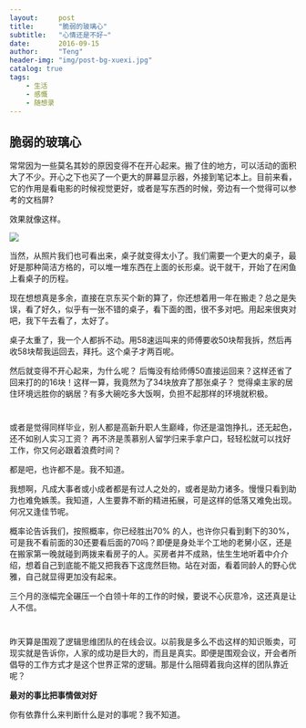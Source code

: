 ```yaml
---
layout:     post
title:      "脆弱的玻璃心"
subtitle:   "心情还是不好~"
date:       2016-09-15
author:     "Teng"
header-img: "img/post-bg-xuexi.jpg"
catalog: true
tags:
    - 生活
    - 感慨
    - 随想录
---
```


## 脆弱的玻璃心

常常因为一些莫名其妙的原因变得不在开心起来。搬了住的地方，可以活动的面积大了不少。开心之下也买了一个更大的屏幕显示器，外接到笔记本上。目前来看，它的作用是看电影的时候视觉更好，或者是写东西的时候，旁边有一个觉得可以参考的文档屏?

效果就像这样。

![](http://7xtgob.com2.z0.glb.clouddn.com/16-9-14/16076365.jpg)

当然，从照片我们也可看出来，桌子就变得太小了。我们需要一个更大的桌子，最好是那种简洁方格的，可以堆一堆东西在上面的长形桌。说干就干，开始了在闲鱼上看桌子的历程。

现在想想真是多余，直接在京东买个新的算了，你还想着用一年在搬走？总之是失误，看了好久，似乎有一张不错的桌子，看下面的图，很不多对吧。用起来很爽对吧，我下午去看了，太好了。

桌子太重了，我一个人都拆不动。用58速运叫来的师傅要收50块帮我拆，然后再收58块帮我运回去，拜托。这个桌子才两百呢。

然后就变得不开心起来，为什么呢？
后悔没有给师傅50直接运回来？这样还省了回来打的的16块！这样一算，我竟然为了34块放弃了那张桌子？
觉得桌主家的居住环境远胜你的蜗居？有多大碗吃多大饭啊，负担不起那样的环境就积极。

#
或者是觉得同样毕业，别人都是高新升职人生巅峰，你还是温饱挣扎，还无起色，还不如别人实习工资？
再不济是羡慕别人留学归来手拿户口，轻轻松就可以找好工作，你又何必跟着浪费时间？

都是吧，也许都不是。我不知道。

我想啊，凡成大事者或小成者都是有过人之处的，或者是助力诸多。慢慢只看到助力也难免嫉羡。我知道，人生要靠不断的精进拓展，可是这样的低落又难免出现。何况又逢佳节呢。


概率论告诉我们，按照概率，你已经胜出70% 的人，也许你只看到剩下的30%，可是我不看前面的30还要看后面的70吗？即便是身处半个工地的老舅小区，还是在搬家第一晚就碰到两拨来看房子的人。买房者并不成熟，怯生生地听着中介介绍，想着自己到底能不能又把我吞下这庞然巨物。站在对面，看着同龄人的野心优雅，自己就显得更加没有起来。

三个月的涨幅完全碾压一个白领十年的工作的时候，要说不心灰意冷，这还真是让人不信。


# 
昨天算是围观了逻辑思维团队的在线会议。以前我是多么不齿这样的知识贩卖，可现实就是告诉你，人家的成功是巨大的，而且是真实。即便是围观会议，开会者所倡导的工作方式才是这个世界正常的逻辑。那是什么阻碍着我向这样的团队靠近呢？

**最对的事比把事情做对好**

你有依靠什么来判断什么是对的事呢？我不知道。